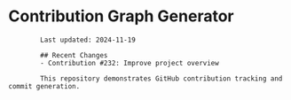 # Contribution Graph Generator
            
            Last updated: 2024-11-19
            
            ## Recent Changes
            - Contribution #232: Improve project overview
            
            This repository demonstrates GitHub contribution tracking and commit generation.
        